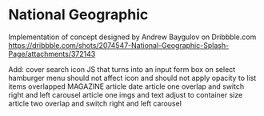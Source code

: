 # National Geographic

Implementation of concept designed by Andrew Baygulov on Dribbble.com
https://dribbble.com/shots/2074547-National-Geographic-Splash-Page/attachments/372143

Add:
cover search icon JS that turns into an input form box on select
hamburger menu should not affect icon and should not apply opacity to list items
overlapped MAGAZINE article date
article one overlap and switch right and left carousel
article one imgs and text adjust to container size
article two overlap and switch right and left carousel
